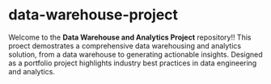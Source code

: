 # data-warehouse-project

Welcome to the **Data Warehouse and Analytics Project** repository!!
This proect demostrates a comprehensive data warehousing and analytics solution, from a data warehouse to generating actionable insights. Designed as a portfolio project highlights industry best practices in data engineering and analytics.
